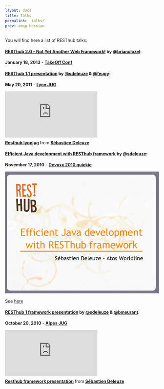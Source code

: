 ```yaml
---
layout: docs
title: Talks
permalink:  talks/
prev: amqp-hessian
---
```


You will find here a list of RESThub talks:

#### **[RESThub 2.0 - Not Yet Another Web Framework!](https://speakerdeck.com/bclozel/resthub-2-dot-0-not-yet-another-web-framework)** by [@brianclozel](https://twitter.com/brianclozel):

**January 18, 2013** - **[TakeOff Conf](http://takeoffconf.com/2013)**

<div class="talk text-center">
<script async class="speakerdeck-embed" data-id="06dd117045470130bd1922000a9182a6" data-ratio="1.33333333333333" src="//speakerdeck.com/assets/embed.js"></script>
</div>

#### **[RESThub 1.1 presentation](http://fr.slideshare.net/sdeleuze/resthub-lyonjug)** by [@sdeleuze](https://twitter.com/sdeleuze) & [@feugy](https://github.com/feugy):

**May 20, 2011** - **[Lyon JUG](http://www.lyonjug.org/evenements/2eme-anniversaire)**

<div class="talk text-center slideshare">
<iframe src="http://www.slideshare.net/slideshow/embed_code/8036473" frameborder="0" marginwidth="0" marginheight="0" scrolling="no" style="border:1px solid #CCC;border-width:1px 1px 0;margin-bottom:5px" allowfullscreen> </iframe> <div style="margin-bottom:5px"> <strong> <a href="https://fr.slideshare.net/sdeleuze/resthub-lyonjug" title="Resthub lyonjug" target="_blank">Resthub lyonjug</a> </strong> from <strong><a href="http://www.slideshare.net/sdeleuze" target="_blank">Sébastien Deleuze</a></strong> </div>
</div>

#### **[Efficient Java development with RESThub framework](/docs/misc/talk/devoxx)** by [@sdeleuze](https://twitter.com/sdeleuze):

**November 17, 2010** - **[Devoxx 2010 quickie](http://www.devoxx.com/display/Devoxx2K10/Efficient+Java+development+with+RESThub+framework)**

<p class="talk text-center">
    <a href="/docs/misc/talks/devoxx" target="_blank"><img src="/assets/img/devoxx.png" alt="Devoxx quickie"/></a>
</p>

See [here](/docs/misc/talks/devoxx)

#### **[RESThub 1 framework presentation](http://fr.slideshare.net/sdeleuze/resthub-framework-presentation)** by [@sdeleuze](https://twitter.com/sdeleuze) & [@bmeurant](https://twitter.com/bmeurant):

**October 20, 2010** - **[Alpes JUG](http://www.jugevents.org/jugevents/event/30130)**

<div class="talk text-center slideshare">
<iframe src="http://www.slideshare.net/slideshow/embed_code/5529521" frameborder="0" marginwidth="0" marginheight="0" scrolling="no" style="border:1px solid #CCC;border-width:1px 1px 0;margin-bottom:5px" allowfullscreen> </iframe> <div style="margin-bottom:5px"> <strong> <a href="https://fr.slideshare.net/sdeleuze/resthub-framework-presentation" title="Resthub framework presentation" target="_blank">Resthub framework presentation</a> </strong> from <strong><a href="http://www.slideshare.net/sdeleuze" target="_blank">Sébastien Deleuze</a></strong> </div>
</div>

